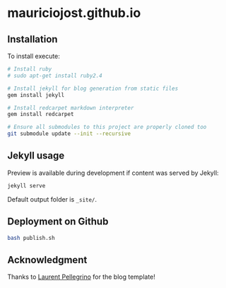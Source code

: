 # mauriciojost.github.io

## Installation

To install execute:

```bash
# Install ruby
# sudo apt-get install ruby2.4

# Install jekyll for blog generation from static files
gem install jekyll

# Install redcarpet markdown interpreter
gem install redcarpet

# Ensure all submodules to this project are properly cloned too
git submodule update --init --recursive
```


## Jekyll usage

Preview is available during development if content was served by Jekyll:

```bash
jekyll serve
```

Default output folder is `_site/`.

## Deployment on Github

```bash
bash publish.sh
```

## Acknowledgment

Thanks to [Laurent Pellegrino](http://www.pellegrino.link/) for the blog template!
